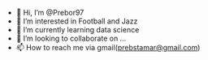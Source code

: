 - 👋 Hi, I’m @Prebor97
- 👀 I’m interested in Football and Jazz 
- 🌱 I’m currently learning data science
- 💞️ I’m looking to collaborate on ...
- 📫 How to reach me via gmail(prebstamar@gmail.com)

<!---
Prebor97/Prebor97 is a ✨ special ✨ repository because its `README.md` (this file) appears on your GitHub profile.
You can click the Preview link to take a look at your changes.
--->
